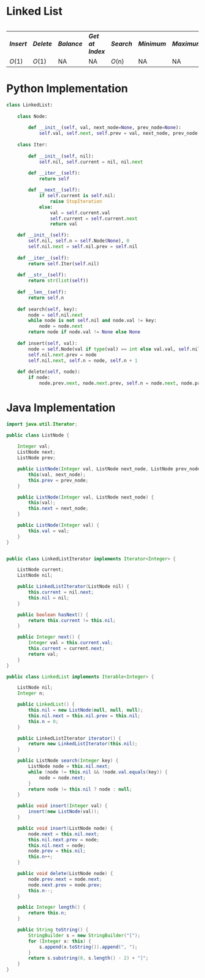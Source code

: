 # Linked List
<table>
    <tr>
        <table>
            <tr>
                <td><strong><i>Insert</i></strong></td>
                <td><strong><i>Delete</i></strong></td>
                <td><strong><i>Balance</i></strong></td>
                <td><strong><i>Get at Index</i></strong></td>
                <td><strong><i>Search</i></strong></td>
                <td><strong><i>Minimum</i></strong></td>
                <td><strong><i>Maximum</i></strong></td>
                <td><strong><i>Space</i></strong></td>
            </tr>
            <tr>
                <td><i>O</i>(1)</td>
                <td><i>O</i>(1)</td>
                <td>NA</td>
                <td>NA</td>
                <td><i>O</i>(n)</td>
                <td>NA</td>
                <td>NA</td>
                <td><i>O</i>(n)</td>
            </tr>
        </table>
    </tr>
</table>

# Python Implementation
``` python
class LinkedList:
    
    class Node:
        
        def __init__(self, val, next_node=None, prev_node=None):
            self.val, self.next, self.prev = val, next_node, prev_node
            
    class Iter:
        
        def __init__(self, nil):
            self.nil, self.current = nil, nil.next
    
        def __iter__(self):
            return self

        def __next__(self):
            if self.current is self.nil:
                raise StopIteration
            else:
                val = self.current.val
                self.current = self.current.next
                return val

    def __init__(self):
        self.nil, self.n = self.Node(None), 0
        self.nil.next = self.nil.prev = self.nil
    
    def __iter__(self):
        return self.Iter(self.nil)
        
    def __str__(self):
        return str(list(self))
    
    def __len__(self):
        return self.n
    
    def search(self, key):
        node = self.nil.next
        while node is not self.nil and node.val != key: 
            node = node.next
        return node if node.val != None else None
    
    def insert(self, val):
        node = self.Node(val if type(val) == int else val.val, self.nil.next, self.nil)
        self.nil.next.prev = node
        self.nil.next, self.n = node, self.n + 1
    
    def delete(self, node):
        if node:
            node.prev.next, node.next.prev, self.n = node.next, node.prev, self.n - 1
```

# Java Implementation
``` java
import java.util.Iterator;

public class ListNode {
    
    Integer val;
    ListNode next;
    ListNode prev;

    public ListNode(Integer val, ListNode next_node, ListNode prev_node) {
        this(val, next_node);
        this.prev = prev_node;
    }

    public ListNode(Integer val, ListNode next_node) {
        this(val);
        this.next = next_node;
    }

    public ListNode(Integer val) {
        this.val = val;
    }
}


public class LinkedListIterator implements Iterator<Integer> {

    ListNode current;
    ListNode nil;

    public LinkedListIterator(ListNode nil) {
        this.current = nil.next;
        this.nil = nil;
    }

    public boolean hasNext() {
        return this.current != this.nil;
    }

    public Integer next() {
        Integer val = this.current.val;
        this.current = current.next;
        return val;
    }
}

public class LinkedList implements Iterable<Integer> {

    ListNode nil;
    Integer n;

    public LinkedList() {
        this.nil = new ListNode(null, null, null);
        this.nil.next = this.nil.prev = this.nil;
        this.n = 0;
    }

    public LinkedListIterator iterator() {
        return new LinkedListIterator(this.nil);
    }

    public ListNode search(Integer key) {
        ListNode node = this.nil.next;
        while (node != this.nil && !node.val.equals(key)) {
            node = node.next;
        }
        return node != this.nil ? node : null;
    }

    public void insert(Integer val) {
        insert(new ListNode(val));
    }

    public void insert(ListNode node) {
        node.next = this.nil.next;
        this.nil.next.prev = node;
        this.nil.next = node;
        node.prev = this.nil;
        this.n++;
    }

    public void delete(ListNode node) {
        node.prev.next = node.next;
        node.next.prev = node.prev;
        this.n--;
    }

    public Integer length() {
        return this.n;
    }

    public String toString() {
        StringBuilder s = new StringBuilder("[");
        for (Integer x: this) {
            s.append(x.toString()).append(", ");
        }
        return s.substring(0, s.length() - 2) + "]";
    }
}
```